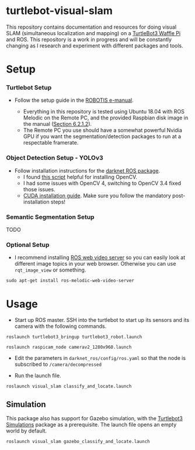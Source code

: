 # turtlebot-visual-slam

This repository contains documentation and resources for doing visual SLAM (simultaneous localization and mapping) on a [TurtleBot3 Waffle Pi](https://emanual.robotis.com/docs/en/platform/turtlebot3/overview/) and ROS. This repository is a work in progress and will be constantly changing as I research and experiment with different packages and tools. 

# Setup

### Turtlebot Setup

- Follow the setup guide in the [ROBOTIS e-manual](https://emanual.robotis.com/docs/en/platform/turtlebot3/setup/#setup).

    - Everything in this repository is tested using Ubuntu 18.04 with ROS Melodic on the Remote PC, and the provided Raspbian disk image in the manual ([Section 6.2.1.2](https://emanual.robotis.com/docs/en/platform/turtlebot3/raspberry_pi_3_setup/#install-linux-based-on-raspbian)).
    - The Remote PC you use should have a somewhat powerful Nvidia GPU if you want the segmentation/detection packages to run at a respectable framerate. 

### Object Detection Setup - YOLOv3

- Follow installation instructions for the [darknet ROS package](https://github.com/leggedrobotics/darknet_ros).
    - I found [this script](https://github.com/milq/milq/blob/master/scripts/bash/install-opencv.sh) helpful for installing OpenCV.
    - I had some issues with OpenCV 4, switching to OpenCV 3.4 fixed those issues.
    - [CUDA installation guide](https://docs.nvidia.com/cuda/cuda-installation-guide-linux/index.html). Make sure you follow the mandatory post-installation steps!

### Semantic Segmentation Setup

TODO

### Optional Setup

- I recommend installing [ROS web video server](http://wiki.ros.org/web_video_server) so you can easily look at different image topics in your web browser. Otherwise you can use `rqt_image_view` or something.

```sudo apt-get install ros-melodic-web-video-server```

# Usage

- Start up ROS master. SSH into the turtlebot to start up its sensors and its camera with the following commands.

```roslaunch turtlebot3_bringup turtlebot3_robot.launch```

```roslaunch raspicam_node camerav2_1280x960.launch```

- Edit the parameters in `darknet_ros/config/ros.yaml` so that the node is subscribed to `/camera/decompressed`

- Run the launch file.

```roslaunch visual_slam classify_and_locate.launch```

## Simulation

This package also has support for Gazebo simulation, with the [Turtlebot3 Simulations](https://github.com/ROBOTIS-GIT/turtlebot3_simulations) package as a prerequisite. The launch file opens an empty world by default.

```roslaunch visual_slam gazebo_classify_and_locate.launch```
